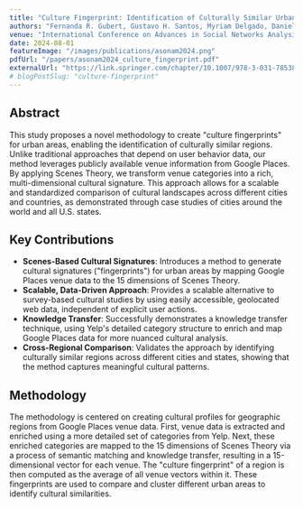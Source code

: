 ```yaml
---
title: "Culture Fingerprint: Identification of Culturally Similar Urban Areas Using Google Places Data"
authors: "Fernanda R. Gubert, Gustavo H. Santos, Myriam Delgado, Daniel Silver, Thiago H. Silva"
venue: "International Conference on Advances in Social Networks Analysis and Mining (ASONAM 2024)"
date: 2024-08-01
featureImage: "/images/publications/asonam2024.png"
pdfUrl: "/papers/asonam2024_culture_fingerprint.pdf"
externalUrl: "https://link.springer.com/chapter/10.1007/978-3-031-78538-2_25"
# blogPostSlug: "culture-fingerprint"
---
```


## Abstract

This study proposes a novel methodology to create "culture fingerprints" for urban areas, enabling the identification of culturally similar regions. Unlike traditional approaches that depend on user behavior data, our method leverages publicly available venue information from Google Places. By applying Scenes Theory, we transform venue categories into a rich, multi-dimensional cultural signature. This approach allows for a scalable and standardized comparison of cultural landscapes across different cities and countries, as demonstrated through case studies of cities around the world and all U.S. states.

## Key Contributions

- **Scenes-Based Cultural Signatures**: Introduces a method to generate cultural signatures ("fingerprints") for urban areas by mapping Google Places venue data to the 15 dimensions of Scenes Theory.
- **Scalable, Data-Driven Approach**: Provides a scalable alternative to survey-based cultural studies by using easily accessible, geolocated web data, independent of explicit user actions.
- **Knowledge Transfer**: Successfully demonstrates a knowledge transfer technique, using Yelp's detailed category structure to enrich and map Google Places data for more nuanced cultural analysis.
- **Cross-Regional Comparison**: Validates the approach by identifying culturally similar regions across different cities and states, showing that the method captures meaningful cultural patterns.

## Methodology

The methodology is centered on creating cultural profiles for geographic regions from Google Places venue data. First, venue data is extracted and enriched using a more detailed set of categories from Yelp. Next, these enriched categories are mapped to the 15 dimensions of Scenes Theory via a process of semantic matching and knowledge transfer, resulting in a 15-dimensional vector for each venue. The "culture fingerprint" of a region is then computed as the average of all venue vectors within it. These fingerprints are used to compare and cluster different urban areas to identify cultural similarities.
